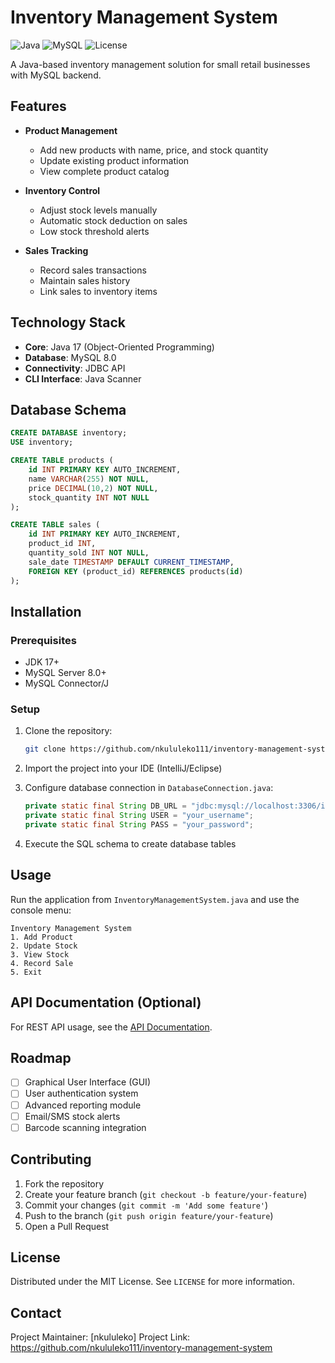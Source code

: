 
# Inventory Management System

![Java](https://img.shields.io/badge/Java-17%2B-blue)
![MySQL](https://img.shields.io/badge/MySQL-8.0%2B-orange)
![License](https://img.shields.io/badge/License-MIT-green)

A Java-based inventory management solution for small retail businesses with MySQL backend.

## Features

- **Product Management**
  - Add new products with name, price, and stock quantity
  - Update existing product information
  - View complete product catalog

- **Inventory Control**
  - Adjust stock levels manually
  - Automatic stock deduction on sales
  - Low stock threshold alerts

- **Sales Tracking**
  - Record sales transactions
  - Maintain sales history
  - Link sales to inventory items

## Technology Stack

- **Core**: Java 17 (Object-Oriented Programming)
- **Database**: MySQL 8.0
- **Connectivity**: JDBC API
- **CLI Interface**: Java Scanner

## Database Schema

```sql
CREATE DATABASE inventory;
USE inventory;

CREATE TABLE products (
    id INT PRIMARY KEY AUTO_INCREMENT,
    name VARCHAR(255) NOT NULL,
    price DECIMAL(10,2) NOT NULL,
    stock_quantity INT NOT NULL
);

CREATE TABLE sales (
    id INT PRIMARY KEY AUTO_INCREMENT,
    product_id INT,
    quantity_sold INT NOT NULL,
    sale_date TIMESTAMP DEFAULT CURRENT_TIMESTAMP,
    FOREIGN KEY (product_id) REFERENCES products(id)
);
```

## Installation

### Prerequisites
- JDK 17+
- MySQL Server 8.0+
- MySQL Connector/J

### Setup
1. Clone the repository:
   ```bash
   git clone https://github.com/nkululeko111/inventory-management-system.git
   ```

2. Import the project into your IDE (IntelliJ/Eclipse)

3. Configure database connection in `DatabaseConnection.java`:
   ```java
   private static final String DB_URL = "jdbc:mysql://localhost:3306/inventory";
   private static final String USER = "your_username";
   private static final String PASS = "your_password";
   ```

4. Execute the SQL schema to create database tables

## Usage

Run the application from `InventoryManagementSystem.java` and use the console menu:

```
Inventory Management System
1. Add Product
2. Update Stock
3. View Stock
4. Record Sale
5. Exit
```

## API Documentation (Optional)

For REST API usage, see the [API Documentation](API_DOCS.md).

## Roadmap

- [ ] Graphical User Interface (GUI)
- [ ] User authentication system
- [ ] Advanced reporting module
- [ ] Email/SMS stock alerts
- [ ] Barcode scanning integration

## Contributing

1. Fork the repository
2. Create your feature branch (`git checkout -b feature/your-feature`)
3. Commit your changes (`git commit -m 'Add some feature'`)
4. Push to the branch (`git push origin feature/your-feature`)
5. Open a Pull Request

## License

Distributed under the MIT License. See `LICENSE` for more information.

## Contact

Project Maintainer: [nkululeko]
Project Link: https://github.com/nkululeko111/inventory-management-system
```

